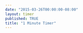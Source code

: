 ```yaml
---
date: "2015-03-26T00:00:00-08:00"
layout: timer
published: TRUE
title: "1 Minute Timer"
---
```

  <!-- ## Introduction
    `amp-date-countdown` is an AMP component which creates a dynamic timer that counts
    down to the given date and time which you can render in your AMP page.
  -->
  <!-- ## Setup -->
  <!-- Include the `amp-date-countdown` component ... -->
  <script async custom-element="amp-date-countdown" src="https://cdn.ampproject.org/v0/amp-date-countdown-0.1.js"></script>
  <!-- ... and the `amp-mustache` component in the header -->
  <script async custom-template="amp-mustache" src="https://cdn.ampproject.org/v0/amp-mustache-0.1.js"></script>
  <meta name="viewport" content="width=device-width,minimum-scale=1,initial-scale=1">
  <link rel="canonical" href="https://ampbyexample.com/components/amp-date-countdown/" >
  <style amp-boilerplate>body{-webkit-animation:-amp-start 8s steps(1,end) 0s 1 normal both;-moz-animation:-amp-start 8s steps(1,end) 0s 1 normal both;-ms-animation:-amp-start 8s steps(1,end) 0s 1 normal both;animation:-amp-start 8s steps(1,end) 0s 1 normal both}@-webkit-keyframes -amp-start{from{visibility:hidden}to{visibility:visible}}@-moz-keyframes -amp-start{from{visibility:hidden}to{visibility:visible}}@-ms-keyframes -amp-start{from{visibility:hidden}to{visibility:visible}}@-o-keyframes -amp-start{from{visibility:hidden}to{visibility:visible}}@keyframes -amp-start{from{visibility:hidden}to{visibility:visible}}</style><noscript><style amp-boilerplate>body{-webkit-animation:none;-moz-animation:none;-ms-animation:none;animation:none}</style></noscript>
  <script async src="https://cdn.ampproject.org/v0.js"></script>
  <style amp-custom>
    amp-date-countdown {
      display: block;
    }
  </style>
</head>
<body>
<amp-date-countdown timeleft-ms="{{page.name | times: 60}}" biggest-unit="minutes" layout="fixed-height" height="100" when-ended="stop">
    <template type="amp-mustache">
        <p class="p1">{{m}}:{{ss}}</p>
    </template>
</amp-date-countdown>
</body>
</html>